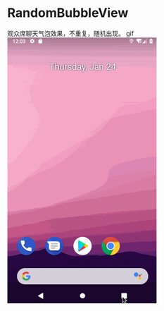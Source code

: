 # RandomBubbleView
观众席聊天气泡效果，不重复，随机出现。
gif
![Image text](https://github.com/gumingwei/RandomBubbleView/blob/master/app/preview.gif)

